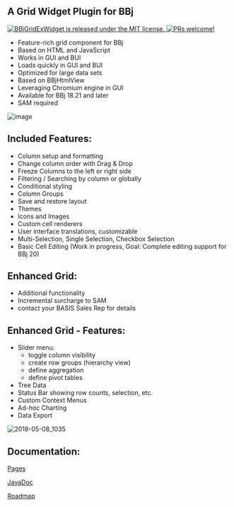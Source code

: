 
A Grid Widget Plugin for BBj
-----------------------------
<p>
  <a href="https://github.com/BBj-Plugins/BBjGridExWidget/blob/master/README.md">
    <img src="https://img.shields.io/badge/license-MIT-blue.svg" alt="BBjGridExWidget is released under the MIT license." />
  </a>
  <a href="https://github.com/necolas/issue-guidelines/blob/master/CONTRIBUTING.md#pull-requests">
    <img src="https://img.shields.io/badge/PRs-welcome-brightgreen.svg" alt="PRs welcome!" />
  </a>
</p>

- Feature-rich grid component for BBj
- Based on HTML and JavaScript
- Works in GUI and BUI
- Loads quickly in GUI and BUI
- Optimized for large data sets
- Based on BBjHtmlView
- Leveraging Chromium engine in GUI
- Available for BBj 18.21 and later
- SAM required

![image](https://user-images.githubusercontent.com/4833070/70705285-13db3900-1cd4-11ea-8061-6b92071ad737.png)

Included Features:
------------------

- Column setup and formatting
- Change column order with Drag & Drop 
- Freeze Columns to the left or right side
- Filtering / Searching by column or globally
- Conditional styling
- Column Groups
- Save and restore layout
- Themes
- Icons and Images
- Custom cell renderers
- User interface translations, customizable
- Multi-Selection, Single Selection, Checkbox Selection
- Basic Cell Editing (Work in progress, Goal: Complete editing support
 for BBj 20)

Enhanced Grid:
--------------
- Additional functionality 
- Incremental surcharge to SAM
- contact your BASIS Sales Rep for details

Enhanced Grid - Features:
-------------------------

- Slider menu:
  * toggle column visibility
  * create row groups (hierarchy view)
  * define aggregation
  * define pivot tables
- Tree Data
- Status Bar showing row counts, selection, etc.
- Custom Context Menus
- Ad-hoc Charting
- Data Export

![2018-05-08_1035](https://user-images.githubusercontent.com/4833070/39746783-b33abe8e-52ab-11e8-9fe2-59b53c6bc984.png)


Documentation:
--------------

[Pages](https://bbj-plugins.github.io/BBjGridExWidget/)

[JavaDoc](https://bbj-plugins.github.io/BBjGridExWidget/javadoc)

[Roadmap](https://docs.google.com/spreadsheets/d/14klkzsAGiuStRJulEWxxF1YVrDEa04P26te-jWRnDCc/edit?usp=sharing)

